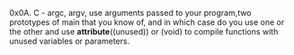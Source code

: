 0x0A. C - argc, argv,  use arguments passed to your program,two prototypes of main that you know of, and in which case do you use one or the other and use __attribute__((unused)) or (void) to compile functions with unused variables or parameters.
